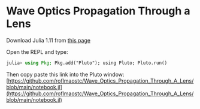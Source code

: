 # Wave Optics Propagation Through a Lens
Download Julia 1.11 from [this page](https://julialang.org/)

Open the REPL and type:
```julia
julia> using Pkg; Pkg.add("Pluto"); using Pluto; Pluto.run()
```


Then copy paste this link into the Pluto window: [https://github.com/roflmaostc/Wave_Optics_Propagation_Through_A_Lens/blob/main/notebook.jl](https://github.com/roflmaostc/Wave_Optics_Propagation_Through_A_Lens/blob/main/notebook.jl)

